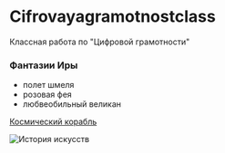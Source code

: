 # Cifrovayagramotnostclass
Классная работа по "Цифровой грамотности"
### Фантазии Иры
- полет шмеля
- розовая фея
- любвеобильный великан

[Космический корабль](https://hyser.com.ua/wp-content/uploads/2016/10/370.jpeg "Отпустите домой")

![История искусств](http://www.dravenstales.ch/wp-content/uploads/2013/06/History-of-Art-The-Dog-of.jpg "Посмейся, гёрла")
